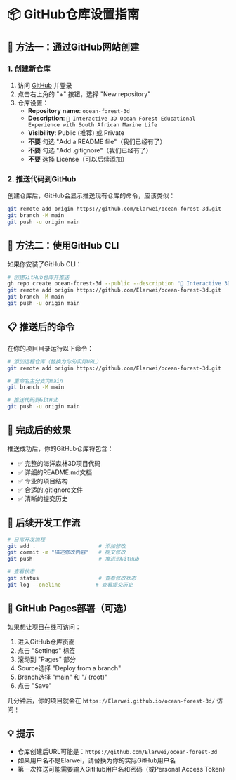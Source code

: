 # 📦 GitHub仓库设置指南

## 🚀 方法一：通过GitHub网站创建

### 1. 创建新仓库
1. 访问 [GitHub](https://github.com) 并登录
2. 点击右上角的 "+" 按钮，选择 "New repository"
3. 仓库设置：
   - **Repository name**: `ocean-forest-3d`
   - **Description**: `🌊 Interactive 3D Ocean Forest Educational Experience with South African Marine Life`
   - **Visibility**: Public (推荐) 或 Private
   - **不要** 勾选 "Add a README file"（我们已经有了）
   - **不要** 勾选 "Add .gitignore"（我们已经有了）
   - **不要** 选择 License（可以后续添加）

### 2. 推送代码到GitHub
创建仓库后，GitHub会显示推送现有仓库的命令，应该类似：

```bash
git remote add origin https://github.com/Elarwei/ocean-forest-3d.git
git branch -M main
git push -u origin main
```

## 🚀 方法二：使用GitHub CLI

如果你安装了GitHub CLI：

```bash
# 创建GitHub仓库并推送
gh repo create ocean-forest-3d --public --description "🌊 Interactive 3D Ocean Forest Educational Experience"
git remote add origin https://github.com/Elarwei/ocean-forest-3d.git
git branch -M main
git push -u origin main
```

## 📋 推送后的命令

在你的项目目录运行以下命令：

```bash
# 添加远程仓库（替换为你的实际URL）
git remote add origin https://github.com/Elarwei/ocean-forest-3d.git

# 重命名主分支为main
git branch -M main

# 推送代码到GitHub
git push -u origin main
```

## 🎯 完成后的效果

推送成功后，你的GitHub仓库将包含：
- ✅ 完整的海洋森林3D项目代码
- ✅ 详细的README.md文档
- ✅ 专业的项目结构
- ✅ 合适的.gitignore文件
- ✅ 清晰的提交历史

## 🔧 后续开发工作流

```bash
# 日常开发流程
git add .                    # 添加修改
git commit -m "描述修改内容"   # 提交修改
git push                     # 推送到GitHub

# 查看状态
git status                   # 查看修改状态
git log --oneline           # 查看提交历史
```

## 🌟 GitHub Pages部署（可选）

如果想让项目在线可访问：

1. 进入GitHub仓库页面
2. 点击 "Settings" 标签
3. 滚动到 "Pages" 部分
4. Source选择 "Deploy from a branch"
5. Branch选择 "main" 和 "/ (root)"
6. 点击 "Save"

几分钟后，你的项目就会在 `https://Elarwei.github.io/ocean-forest-3d/` 访问！

## 💡 提示

- 仓库创建后URL可能是：`https://github.com/Elarwei/ocean-forest-3d`
- 如果用户名不是Elarwei，请替换为你的实际GitHub用户名
- 第一次推送可能需要输入GitHub用户名和密码（或Personal Access Token）